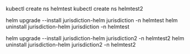 
kubectl create ns helmtest
kubectl create ns helmtest2

helm upgrade --install jurisdiction-helm jurisdiction -n helmtest
helm uninstall jurisdiction-helm jurisdiction -n helmtest

helm upgrade --install jurisdiction-helm jurisdiction2 -n helmtest2
helm uninstall jurisdiction-helm jurisdiction2 -n helmtest2